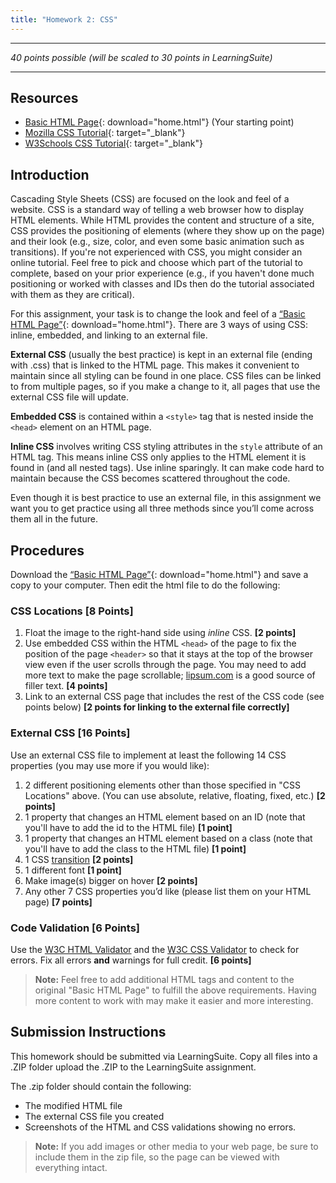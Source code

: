 ```yaml
---
title: "Homework 2: CSS"
---
```

***

*40 points possible (will be scaled to 30 points in LearningSuite)*

***

## Resources

* [Basic HTML Page](/HW2/home.html){: download="home.html"} (Your starting point)
* [Mozilla CSS Tutorial](https://developer.mozilla.org/en-US/docs/Learn/CSS/Introduction_to_CSS){: target="_blank"}
* [W3Schools CSS Tutorial](https://www.w3schools.com/css/){: target="_blank"}

## Introduction
Cascading Style Sheets (CSS) are focused on the look and feel of a website. CSS is a standard way of telling a web browser how to display HTML elements. While HTML provides the content and structure of a site, CSS provides the positioning of elements (where they show up on the page) and their look (e.g., size, color, and even some basic animation such as transitions). If you're not experienced with CSS, you might consider an online tutorial. Feel free to pick and choose which part of the tutorial to complete, based on your prior experience (e.g., if you haven't done much positioning or worked with classes and IDs then do the tutorial associated with them as they are critical).

For this assignment, your task is to change the look and feel of a [“Basic HTML Page”](/HW2/home.html){: download="home.html"}. There are 3 ways of using CSS: inline, embedded, and linking to an external file.

**External CSS** (usually the best practice) is kept in an external file (ending with .css) that is linked to the HTML page. This makes it convenient to maintain since all styling can be found in one place. CSS files can be linked to from multiple pages, so if you make a change to it, all pages that use the external CSS file will update.

**Embedded CSS** is contained within a `<style>` tag that is nested inside the `<head>` element on an HTML page.

**Inline CSS** involves writing CSS styling attributes in the `style` attribute of an HTML tag. This means inline CSS only applies to the HTML element it is found in (and all nested tags). Use inline sparingly. It can make code hard to maintain because the CSS becomes scattered throughout the code.

Even though it is best practice to use an external file, in this assignment we want you to get practice using all three methods since you’ll come across them all in the future.

## Procedures

Download the [“Basic HTML Page”](/HW2/home.html){: download="home.html"} and save a copy to your computer. Then edit the html file to do the following:

### CSS Locations **[8 Points]**

1. Float the image to the right-hand side using *inline* CSS. **[2 points]**
2. Use embedded CSS within the HTML `<head>` of the page to fix the position of the page `<header>` so that it stays at the top of the browser view even if the user scrolls through the page. You may need to add more text to make the page scrollable; [lipsum.com](https://lipsum.com) is a good source of filler text. **[4 points]**
3. Link to an external CSS page that includes the rest of the CSS code (see points below) **[2 points for linking to the external file correctly]**

### External CSS **[16 Points]**

Use an external CSS file to implement at least the following 14 CSS properties (you may use more if you would like):

1. 2 different positioning elements other than those specified in "CSS Locations" above. (You can use absolute, relative, floating, fixed, etc.) **[2 points]**
2. 1 property that changes an HTML element based on an ID (note that you'll have to add the id to the HTML file) **[1 point]**
3. 1 property that changes an HTML element based on a class (note that you'll have to add the class to the HTML file) **[1 point]**
4. 1 CSS [transition](https://www.w3schools.com/css/css3_transitions.asp) **[2 points]**
5. 1 different font **[1 point]**
6. Make image(s) bigger on hover **[2 points]**
7. Any other 7 CSS properties you’d like (please list them on your HTML page) **[7 points]**

### Code Validation **[6 Points]**

Use the [W3C HTML Validator](https://validator.w3.org/#validate_by_upload) and the [W3C CSS Validator](https://jigsaw.w3.org/css-validator/#validate_by_upload) to check for errors. Fix all errors **and** warnings for full credit. **[6 points]**

> **Note:** Feel free to add additional HTML tags and content to the original "Basic HTML Page" to fulfill the above requirements. Having more content to work with may make it easier and more interesting.

## Submission Instructions
This homework should be submitted via LearningSuite. Copy all files into a .ZIP folder upload the .ZIP to the LearningSuite assignment.

The .zip folder should contain the following:
* The modified HTML file
* The external CSS file you created
* Screenshots of the HTML and CSS validations showing no errors.

> **Note:** If you add images or other media to your web page, be sure to include them in the zip file, so the page can be viewed with everything intact.
